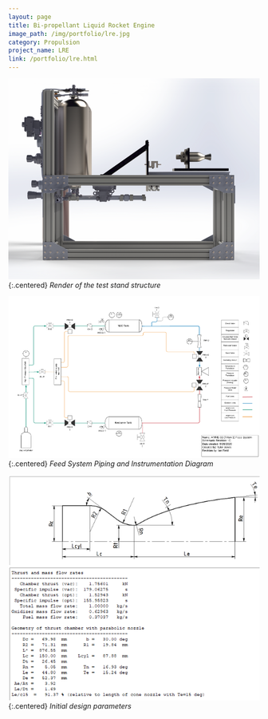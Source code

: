 ```yaml
---
layout: page
title: Bi-propellant Liquid Rocket Engine
image_path: /img/portfolio/lre.jpg
category: Propulsion
project_name: LRE
link: /portfolio/lre.html
---
```



![Test Stand Render](/img/portfolio/standrender_small.png){:.centered}
*Render of the test stand structure*

![Feed System Piping and Instrumentation Diagram](/img/portfolio/PID_1000.png){:.centered}
*Feed System Piping and Instrumentation Diagram*

![Engine data](/img/portfolio/Data_quick_guide.png){:.centered}
*Initial design parameters*

<!--
<div style="width:50%; margin: auto;">
<figure>
    <img src="/img/portfolio/standrender_small.png"
         alt="Test Stand Render">
    <figcaption> Render of the test stand structure</figcaption>
</figure>
</div>

<div style="width:20%; margin: auto;">
<figure>
    <img src="/img/portfolio/PID.png"
         alt="Feed System Piping and Instrumentation Diagram">
    <figcaption> Feed System Piping and Instrumentation Diagram </figcaption>
</figure>
</div>

<div style="width:70%; margin: auto;">
<figure>
    <img src="/img/portfolio/Data_quick_guide.png"
         alt="Engine data">
    <figcaption> Initial design parameters </figcaption>
</figure>
</div>
-->



<!--  
![Descriptive Text](/assets/images/san-juan-mountains.jpg "San Juan Mountains")
<img src="image.png" width="200" height="100"> 
-->

